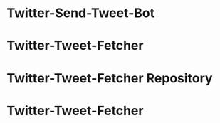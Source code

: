 # Twitter-Send-Tweet-Bot
# Twitter-Tweet-Fetcher
# Twitter-Tweet-Fetcher Repository
# Twitter-Tweet-Fetcher
